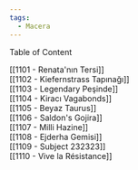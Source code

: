 ```yaml
---  
tags:  
  - Macera  
---  
```

  
Table of Content  
  
[[1101 - Renata'nın Tersi]]  
[[1102 - Kiefernstrass Tapınağı]]  
[[1103 - Legendary Peşinde]]  
[[1104 - Kiracı Vagabonds]]  
[[1105 - Beyaz Taurus]]  
[[1106 - Saldon's Gojira]]  
[[1107 - Milli Hazine]]  
[[1108 - Ejderha Gemisi]]  
[[1109 - Subject 232323]]  
[[1110 - Vive la Résistance]]